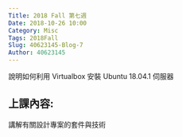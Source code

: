 ```yaml
---
Title: 2018 Fall 第七週
Date: 2018-10-26 10:00
Category: Misc
Tags: 2018Fall
Slug: 40623145-Blog-7
Author: 40623145
---
```


說明如何利用 Virtualbox 安裝 Ubuntu 18.04.1 伺服器

<!-- PELICAN_END_SUMMARY -->

上課內容:
----


講解有關設計專案的套件與技術

